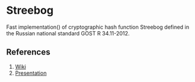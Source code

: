 # Streebog

Fast implementation() of cryptographic hash function Streebog defined in the Russian national standard GOST R 34.11-2012.

## References

1. [Wiki](https://ru.wikipedia.org/wiki/%D0%A1%D1%82%D1%80%D0%B8%D0%B1%D0%BE%D0%B3_(%D1%85%D0%B5%D1%88-%D1%84%D1%83%D0%BD%D0%BA%D1%86%D0%B8%D1%8F))
1. [Presentation](https://okazymyrov.github.io/assets/attachments/presentations/2012/65e253dda44af1d34db14c2b752d1f.pdf)

